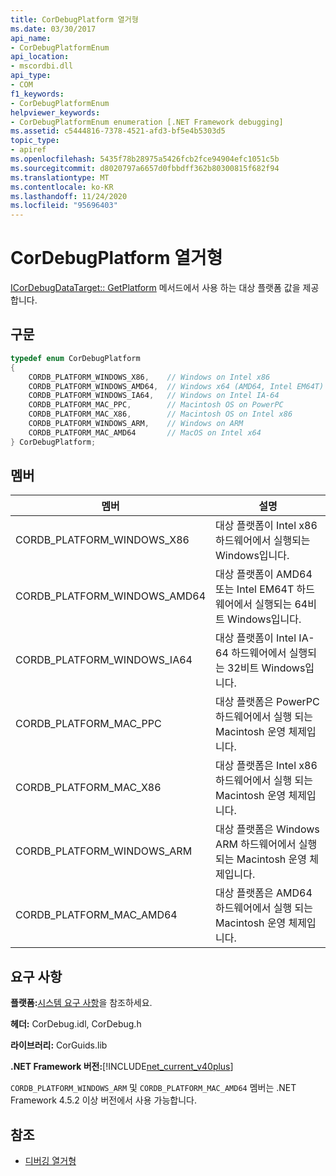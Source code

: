 ```yaml
---
title: CorDebugPlatform 열거형
ms.date: 03/30/2017
api_name:
- CorDebugPlatformEnum
api_location:
- mscordbi.dll
api_type:
- COM
f1_keywords:
- CorDebugPlatformEnum
helpviewer_keywords:
- CorDebugPlatformEnum enumeration [.NET Framework debugging]
ms.assetid: c5444816-7378-4521-afd3-bf5e4b5303d5
topic_type:
- apiref
ms.openlocfilehash: 5435f78b28975a5426fcb2fce94904efc1051c5b
ms.sourcegitcommit: d8020797a6657d0fbbdff362b80300815f682f94
ms.translationtype: MT
ms.contentlocale: ko-KR
ms.lasthandoff: 11/24/2020
ms.locfileid: "95696403"
---
```

# <a name="cordebugplatform-enumeration"></a>CorDebugPlatform 열거형

[ICorDebugDataTarget:: GetPlatform](icordebugdatatarget-getplatform-method.md) 메서드에서 사용 하는 대상 플랫폼 값을 제공 합니다.  
  
## <a name="syntax"></a>구문  
  
```cpp  
typedef enum CorDebugPlatform  
{  
    CORDB_PLATFORM_WINDOWS_X86,    // Windows on Intel x86  
    CORDB_PLATFORM_WINDOWS_AMD64,  // Windows x64 (AMD64, Intel EM64T)  
    CORDB_PLATFORM_WINDOWS_IA64,   // Windows on Intel IA-64  
    CORDB_PLATFORM_MAC_PPC,        // Macintosh OS on PowerPC  
    CORDB_PLATFORM_MAC_X86,        // Macintosh OS on Intel x86  
    CORDB_PLATFORM_WINDOWS_ARM,    // Windows on ARM  
    CORDB_PLATFORM_MAC_AMD64       // MacOS on Intel x64  
} CorDebugPlatform;  
```  
  
## <a name="members"></a>멤버  
  
|멤버|설명|  
|------------|-----------------|  
|CORDB_PLATFORM_WINDOWS_X86|대상 플랫폼이 Intel x86 하드웨어에서 실행되는 Windows입니다.|  
|CORDB_PLATFORM_WINDOWS_AMD64|대상 플랫폼이 AMD64 또는 Intel EM64T 하드웨어에서 실행되는 64비트 Windows입니다.|  
|CORDB_PLATFORM_WINDOWS_IA64|대상 플랫폼이 Intel IA-64 하드웨어에서 실행되는 32비트 Windows입니다.|  
|CORDB_PLATFORM_MAC_PPC|대상 플랫폼은 PowerPC 하드웨어에서 실행 되는 Macintosh 운영 체제입니다.|  
|CORDB_PLATFORM_MAC_X86|대상 플랫폼은 Intel x86 하드웨어에서 실행 되는 Macintosh 운영 체제입니다.|  
|CORDB_PLATFORM_WINDOWS_ARM|대상 플랫폼은 Windows ARM 하드웨어에서 실행 되는 Macintosh 운영 체제입니다.|  
|CORDB_PLATFORM_MAC_AMD64|대상 플랫폼은 AMD64 하드웨어에서 실행 되는 Macintosh 운영 체제입니다.|  
  
## <a name="requirements"></a>요구 사항  

 **플랫폼:**[시스템 요구 사항](../../get-started/system-requirements.md)을 참조하세요.  
  
 **헤더:** CorDebug.idl, CorDebug.h  
  
 **라이브러리:** CorGuids.lib  
  
 **.NET Framework 버전:**[!INCLUDE[net_current_v40plus](../../../../includes/net-current-v40plus-md.md)]  
  
 `CORDB_PLATFORM_WINDOWS_ARM` 및 `CORDB_PLATFORM_MAC_AMD64` 멤버는 .NET Framework 4.5.2 이상 버전에서 사용 가능합니다.  
  
## <a name="see-also"></a>참조

- [디버깅 열거형](debugging-enumerations.md)

